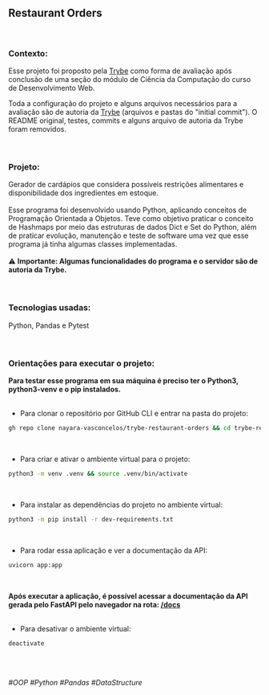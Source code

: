 <!--
Readme temporário. Ainda é necessário especificar:
- quais arquivos/pastas foram desenvolvidos por min; 
- quais arquivos/pastas foram desenvolvidos por outra pessoa estudante;
- quais arquivos/pastas foram desenvolvidos pela Trybe.
-->

## Restaurant Orders
<br>

### Contexto:

Esse projeto foi proposto pela  [Trybe](https://www.betrybe.com/)  como forma de avaliação após conclusão de uma seção do módulo de Ciência da Computação do curso de Desenvolvimento Web.

Toda a configuração do projeto e alguns arquivos necessários para a avaliação são de autoria da [Trybe](https://github.com/tryber) (arquivos e pastas do "initial commit"). O README original, testes, commits e alguns arquivo de autoria da Trybe foram removidos.
<br><br><br>


### Projeto:

Gerador de cardápios que considera possíveis restrições alimentares e disponibilidade dos ingredientes em estoque.
<br><br>
Esse programa foi desenvolvido usando Python, aplicando conceitos de Programação Orientada a Objetos. Teve como objetivo praticar o conceito de Hashmaps por meio das estruturas de dados Dict e Set do Python, além de praticar evolução, manutenção e teste de software uma vez que esse programa já tinha algumas classes implementadas.
<br><br>
⚠️ 
**Importante: Algumas funcionalidades do programa e o servidor são de autoria da Trybe.**
<br><br><br>


### Tecnologias usadas:
Python, Pandas e Pytest
<br><br><br>


### Orientações para executar o projeto:

**Para testar esse programa em sua máquina é preciso ter o Python3, python3-venv e o pip instalados.**
<br><br>

-  Para clonar o repositório por GitHub CLI e entrar na pasta do projeto:
```bash
gh repo clone nayara-vasconcelos/trybe-restaurant-orders && cd trybe-restaurant-orders
```
<br>

- Para criar e ativar o ambiente virtual para o projeto:
```bash
python3 -m venv .venv && source .venv/bin/activate
```
<br>

- Para instalar as dependências do projeto no ambiente virtual:
```bash
python3 -m pip install -r dev-requirements.txt
```
<br>

- Para rodar essa aplicação e ver a documentação da API:
```bash
uvicorn app:app
```
<br>

**Após executar a aplicação, é possível acessar a documentação da API gerada pelo FastAPI pelo navegador na rota: [/docs](http://127.0.0.1:8000/docs)**
<br><br>

- Para desativar o ambiente virtual:
```bash
deactivate
```

<br><br>

*#OOP  #Python #Pandas #DataStructure*
